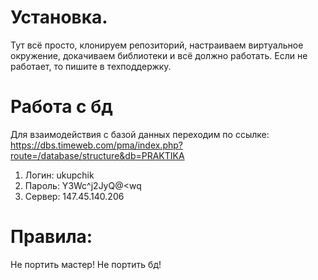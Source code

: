 # Установка.
  Тут всё просто, клонируем репозиторий, настраиваем виртуальное окружение, докачиваем библиотеки и всё должно работать. Если не работает, то пишите в техподдержку.

# Работа с бд
Для взаимодействия с базой данных переходим по ссылке: https://dbs.timeweb.com/pma/index.php?route=/database/structure&db=PRAKTIKA
1. Логин: ukupchik
2. Пароль: Y3Wc^j2JyQ@<wq
3. Сервер: 147.45.140.206

# Правила:
  Не портить мастер!
  Не портить бд!
